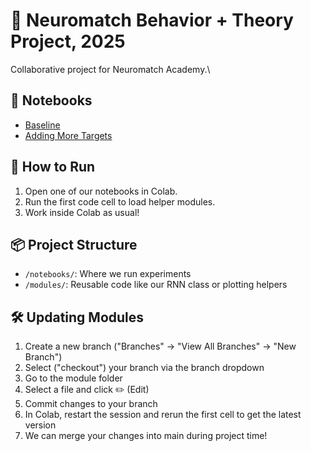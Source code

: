 # 🧠 Neuromatch Behavior + Theory Project, 2025

Collaborative project for Neuromatch Academy.\

## 🧪 Notebooks
- [Baseline](https://colab.research.google.com/github/cathat00/NMA_B-T_Project/blob/main/notebooks/main_notebook.ipynb)
- [Adding More Targets](https://colab.research.google.com/github/cathat00/NMA_B-T_Project/blob/calebs_branch/notebooks/more_targets.ipynb)

## 🚀 How to Run

1. Open one of our notebooks in Colab.
2. Run the first code cell to load helper modules.
3. Work inside Colab as usual!

## 📦 Project Structure

- `/notebooks/`: Where we run experiments
- `/modules/`: Reusable code like our RNN class or plotting helpers

## 🛠️ Updating Modules

1. Create a new branch ("Branches" -> "View All Branches" -> "New Branch")
2. Select ("checkout") your branch via the branch dropdown
3. Go to the module folder
4. Select a file and click ✏️ (Edit)
5. Commit changes to your branch
6. In Colab, restart the session and rerun the first cell to get the latest version
7. We can merge your changes into main during project time!


